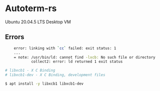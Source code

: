 # Autoterm-rs

Ubuntu 20.04.5 LTS Desktop VM

## Errors
``` bash
    error: linking with `cc` failed: exit status: 1
    ...
    = note: /usr/bin/ld: cannot find -lxcb: No such file or directory
            collect2: error: ld returned 1 exit status

# libxcb1 - X C Binding
# libxcb1-dev - X C Binding, development files

$ apt install -y libxcb1 libxcb1-dev
```

``` bash

```

